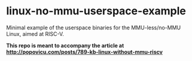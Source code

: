 # linux-no-mmu-userspace-example

Minimal example of the userspace binaries for the MMU-less/no-MMU Linux, aimed at RISC-V.

**This repo is meant to accompany the article at http://popovicu.com/posts/789-kb-linux-without-mmu-riscv** 